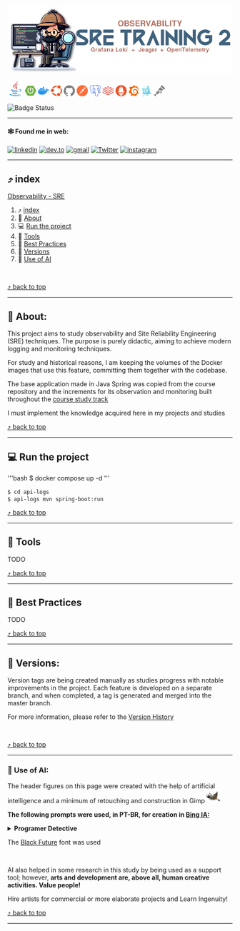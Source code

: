 <a id="Observability-SRE"></a>
<img src="./assets/images/layout/header.png">

[<img src="./assets/images/icons/java.svg" width="35px" height="35px" alt="Java Logo" title="Java">](https://www.java.com) [<img src="./assets/images/icons/springboot.svg" width="25px" height="25px" alt="Spring-Boot Logo" title="Spring-Boot">](https://spring.io/projects/spring-boot/) [<img src="./assets/images/icons/docker.svg" width="25px" height="25px" alt="Docker Logo" title="Docker">](https://www.docker.com/) [<img src="./assets/images/icons/ubuntu.svg" width="25px" height="25px Logo" title="Ubunto" alt="Ubunto" />](https://ubuntu.com/) [<img src="./assets/images/icons/github.svg" width="25px" height="25px" alt="GitHub Logo" title="GitHub">](https://github.com/jtonynet) [<img src="./assets/images/icons/postman.svg" width="25px" height="25px" alt="Postman Logo" title="Postman">](https://www.postman.org/) [<img src="./assets/images/icons/postgresql.svg" width="25px" height="25px" alt="Postgres Logo" title="Postgres">](https://www.postgresql.org/) [<img src="./assets/images/icons/redis.svg" width="25px" height="25px" alt="Redis Logo" title="Redis">](https://redis.io/) [<img src="./assets/images/icons/prometheus.svg" width="25px" height="25px" alt="Prometheus Logo" title="Prometheus">](https://prometheus.io/) [<img src="./assets/images/icons/grafana.svg" width="25px" height="25px" alt="Grafana Logo" title="Grafana">](https://grafana.com/) [<img src="./assets/images/icons/jaeger.svg" width="25px" height="25px" alt="Jaeger Logo" title="Jaeger">](https://www.jaegertracing.io/) [<img src="./assets/images/icons/opentelemetry.svg" width="25px" height="25px" alt="OpenTelemetry Logo" title="OpenTelemetry">](https://www.jaegertracing.io/)


![Badge Status](https://img.shields.io/badge/STATUS-IN_DEVELOPMENT-green?style=for-the-badge)

---

#### 🕸️ Found me in web:
[![linkedin](https://img.shields.io/badge/Linkedin-0A66C2?style=for-the-badge&logo=linkedin&logoColor=white)](https://www.linkedin.com/in/jos%C3%A9-r-99896a39/) [![dev.to](https://img.shields.io/badge/dev.to-0A0A0A?style=for-the-badge&logo=devdotto&logoColor=white)](https://dev.to/learningenuity) [![gmail](https://img.shields.io/badge/Gmail-D14836?style=for-the-badge&logo=gmail&logoColor=white)](mailto:learningenuity@gmail.com) [![Twitter](https://img.shields.io/badge/Twitter-1DA1F2?style=for-the-badge&logo=twitter&logoColor=white)](https://twitter.com/aromademirtilo) [![instagram](https://img.shields.io/badge/Instagram-E4405F?style=for-the-badge&logo=instagram&logoColor=white)](https://www.instagram.com/learningenuity) 

---


<a id="index"></a>
## :arrow_heading_up: index

[Observability - SRE](#Observability-SRE)<br/>
  1. :arrow_heading_up: [index](#arrow_heading_up-index)
  2. :green_book: [About](#about)
  3. :computer: [Run the project](#run)
  4. :toolbox: [Tools](#tools)
  5. :clap: [Best Practices](#best-practices)
  6.  :1234: [Versions](#versions)
  7.  :robot: [Use of AI](#ia)

<br/>

[:arrow_heading_up: back to top](#index)

---

<a id="about"></a>
## :green_book: About:

This project aims to study observability and Site Reliability Engineering (SRE) techniques. The purpose is purely didactic, aiming to achieve modern logging and monitoring techniques.

For study and historical reasons, I am keeping the volumes of the Docker images that use this feature, committing them together with the codebase.

The base application made in Java Spring was copied from the course repository and the increments for its observation and monitoring built throughout the [course study track](https://cursos.alura.com.br/formacao-sre)

I must implement the knowledge acquired here in my projects and studies


[:arrow_heading_up: back to top](#index)

---

<a id="run"></a>
## :computer: Run the project


'''bash
$ docker compose up -d
'''

```
$ cd api-logs
$ api-logs mvn spring-boot:run
```

<!--
With `java 1.8` installed in your machine runs os directory `app`

```bash
mvn clean package
```

And run the 'docker compose up' command (according to your 'docker compose' version) in the project's root directory:
```bash
$ docker compose up
```

Local URLs:
- Grafana - http://localhost:3000/ (user/pwd: admin - admin | admin - 12345)
- Prometheus - http://localhost:9090/
- AlertManager - http://localhost:9093/

<br/>

> :writing_hand: **Note**:
>
> __Troubleshooting with [Docker Volumes](https://betterstack.com/community/questions/what-is-the-best-way-to-manage-permissions-for-docker-shared-volumes/)__
> For the purpose of setting up the local environment, one might encounter issues with permissions in the `docker_data` folders, which stores the volumes of the components needed to run the environment. Does not grant it the necessary permissions to manage these volumes. The approach we are currently using to handle this is to run the following command in case you encounter an error on the first attempt of `docker compose up`:
>```bash
>sudo chmod -R 777 grafana/
>sudo chmod -R 777 prometheus/
>sudo chmod -R 777 alertmanager/
>``` 

<br/>


To use the Slack integration as seen in the "About" section, it will be necessary to configure the [Incoming Webhook](https://api.slack.com/messaging/webhooks) and modify [alertmanager.yml](./alertmanager/alertmanager.yml), changing line 2 to the corresponding URL for message posting.


```yml
1   global:
2    slack_api_url: 'YOUR-URL-SERVICE-HERE like: https://hooks.slack.com/services/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'
```

-->

[:arrow_heading_up: back to top](#index)

---

<a id="tools"></a>
## :toolbox: Tools

TODO

<!--
- Language:
  - [Java 1.8](https://www.java.com/pt-BR/)

- Framework & Libs:
  - [Spring](https://spring.io/)


- Infra & Technologies
  - [Docker v24.0.6](https://www.docker.com/)
  - [Docker compose v2.21.0](https://www.docker.com/)
  - [MySQL](https://www.mysql.com/)
  - [Redis](https://redis.io/)
  - [Prometheus](https://prometheus.io/)
  - [Grafana](https://grafana.com/)
  - [Alertmanager](https://prometheus.io/docs/alerting/latest/alertmanager/)


- GUIs:
  - [VsCode](https://code.visualstudio.com/)
  - [DBeaver](https://dbeaver.io/)
  - [Another Redis Desktop Manager](https://github.com/qishibo/AnotherRedisDesktopManager)


<br/>
-->

[:arrow_heading_up: back to top](#index)

---

<a id="best-practices"></a>
## :clap: Best Practices

TODO

<!--
- [Conventional Commits](https://www.conventionalcommits.org/en/v1.0.0/)
- [keep a changelog](https://keepachangelog.com/en/1.0.0/)
- [Observability](https://en.wikipedia.org/wiki/Observability_(software)) with:
  - [Prometheus](https://prometheus.io/docs/guides/go-application/)
  - [Grafana](https://grafana.com/)
  - [Alertmanager](https://prometheus.io/docs/alerting/latest/alertmanager/)


<br/>
-->
[:arrow_heading_up: back to top](#index)

---

<a id="versions"></a>
## :1234: Versions:

Version tags are being created manually as studies progress with notable improvements in the project. Each feature is developed on a separate branch, and when completed, a tag is generated and merged into the master branch.

For more information, please refer to the [Version History](./CHANGELOG.md)

<br/>

[:arrow_heading_up: back to top](#index)

---

<a id="ia"></a>
### :robot: Use of AI:

The header figures on this page were created with the help of artificial intelligence and a minimum of retouching and construction in Gimp [<img src="./assets/images/icons/gimp.svg" width="30" height="30 " title="Gimp" alt="Gimp Logo" />](https://www.gimp.org/)


__The following prompts were used, in PT-BR, for creation in [Bing IA:](https://www.bing.com/images/create/)__


<details>
  <summary><b>Programer Detective</b></summary>
"Pessoa programador negro de barba e com oculos redondos e o chapeu caracteristico de sherlock holmes, segurando uma xicara de cafe em frente a um computador e ao lado desse computador uma lupa. Estilo cartoon, cores chapadas, fundo branco para facil remocao"<b>(sic)</b>
</details>

The [Black Future](https://www.dafont.com/pt/search.php?q=black+future&text=SRE+Training&psize=l) font was used

<br/>

AI also helped in some research in this study by being used as a support tool; however, __arts and development are, above all, human creative activities. Value people!__

Hire artists for commercial or more elaborate projects and Learn Ingenuity!

[:arrow_heading_up: back to top](#index)

---
